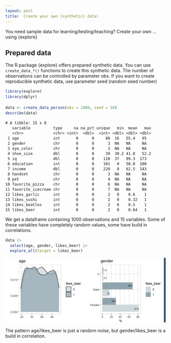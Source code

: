 ```yaml
---
layout: post
title:  Create your own (synthetic) data!
---
```


You need sample data for learning/testing/teaching? 
Create your own ... using {explore}

## Prepared data

The R package {explore} offers prepared synthetic data. You can use ```create_data_*()``` functions to create this synthetic data.
The number of observations can be controlled by parameter obs. If you want to create reproducible synthetic data, use parameter seed (random seed number)

```R
library(explore)
library(dplyr)

data <- create_data_person(obs = 1000, seed = 10)
describe(data)
```
```
# A tibble: 15 x 8
   variable          type     na na_pct unique   min  mean   max
   <chr>             <chr> <int>  <dbl>  <int> <dbl> <dbl> <dbl>
 1 age               int       0      0     80  16   55.4   95  
 2 gender            chr       0      0      3  NA   NA     NA  
 3 eye_color         chr       0      0      3  NA   NA     NA  
 4 shoe_size         dbl       0      0     39  30.2 41.8   52.2
 5 iq                dbl       0      0    110  37   99.3  173  
 6 education         int       0      0    101   0   50.0  100  
 7 income            dbl       0      0    220   0   62.5  143  
 8 handset           chr       0      0      3  NA   NA     NA  
 9 pet               chr       0      0      4  NA   NA     NA  
10 favorite_pizza    chr       0      0      6  NA   NA     NA  
11 favorite_icecream chr       0      0      7  NA   NA     NA  
12 likes_garlic      int       0      0      2   0    0.6    1  
13 likes_sushi       int       0      0      2   0    0.32   1  
14 likes_beatles     int       0      0      2   0    0.5    1  
15 likes_beer        int       0      0      2   0    0.64   1  
```

We get a dataframe containing 1000 observations and 15 variables. Some of these variables have completely random values, some have build in correlations.

```R
data |> 
  select(age, gender, likes_beer) |> 
  explore_all(target = likes_beer)
```

![explore](../images/create-data-explore-likes-beer.png)

The pattern age/likes_beer is just a random noise, but gender/likes_beer is a build in correlation.
